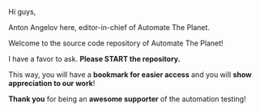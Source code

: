 Hi guys,

Anton Angelov here, editor-in-chief of Automate The Planet.

Welcome to the source code repository of Automate The Planet!

I have a favor to ask. **Please START the repository.**

This way, you will have a **bookmark for easier access** and you will **show appreciation to our work**! 

**Thank you** for being an **awesome supporter** of the automation testing!
